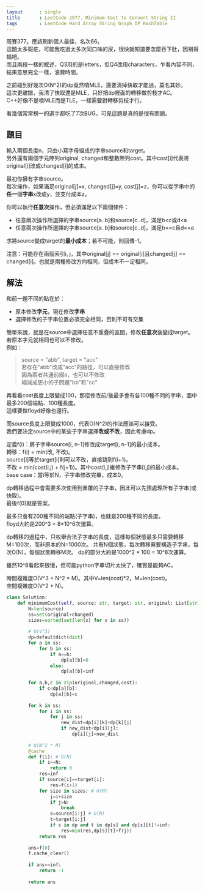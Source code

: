 ```yaml
---
layout      : single
title       : LeetCode 2977. Minimum Cost to Convert String II
tags        : LeetCode Hard Array String Graph DP HashTable
---
```

周賽377。應該刷新個人最佳，名次66。  
這題太多瑕疵，可能我吃過太多次同口味的屎，很快就知道要怎麼吞下肚，因禍得福吧。  
而且兩段一樣的敘述，Q3用的是letters，但Q4改用characters，乍看內容不同，結果意思完全一樣，浪費時間。  

之前碰到好幾次O(N^2)的dp竟然噴MLE，還要清掉快取才能過，莫名其妙。  
這次更離譜，我清了快取還是MLE，只好把dp裡面的轉移做剪枝才AC。  
C++好像不是噴MLE而是TLE，一樣需要對轉移剪枝才行。  

看幾個常常榜一的選手都吃了7次BUG，可見這題是真的是很有問題。  

## 題目

輸入兩個長度n，只由小寫字母組成的字串source和target。  
另外還有兩個字元陣列original, changed和整數陣列cost。其中cost[i]代表將original[i]改成changed[i]的成本。  

最初你擁有字串source。  
每次操作，如果滿足original[j]=x, changed[j]=y, cost[j]=z，你可以從字串中的**任一**個**字串**x改成y，並支付成本z。  

你可以執行**任意次**操作，但必須滿足以下兩個條件：  

- 任意兩次操作所選擇的字串source[a..b]和source[c..d]，滿足b<c或d<a  
- 任意兩次操作所選擇的字串source[a..b]和source[c..d]，滿足b==c且d==a  

求將source變成target的**最小成本**；若不可能，則回傳-1。  

注意：可能存在兩個索引i, j，其中original[j] == original[i]且changed[j] == changed[i]。也就是兩種修改方向相同，但成本不一定相同。

## 解法

和前一題不同的點在於：  

- 原本修改**字元**，現在修改**字串**  
- 選擇修改的子字串位置必須完全相同，否則不可有交集  

簡單來說，就是在source中選擇任意不重疊的區間，修改**任意次**後變成target。若原本字元就相同也可以不修改。  
例如：  
> source = "abb", target = "acc"  
> 若存在"abb"改成"acc"的路徑，可以直接修改  
> 因為兩者共通前綴a，也可以不修改  
> 縮減成更小的子問題"bb"和"cc"  

再看看cost長度上限變成100，那麼修改前/後最多會有各100種不同的字串，圖中最多200個端點、100種長度。  
這樣要做floyd好像也還行。  

而source長度上限變成1000，代表O(N^2)的作法應該可以接受。  
我們要決定source中的某些子字串選擇**改或不改**，因此考慮dp。  

定義f(i)：將子字串source[i, n-1]修改成target[i, n-1]的最小成本。  
轉移：f(i) = min(改, 不改)。  
source[i]等於target[i]則可以不改，直接跳到f(i+1)。  
不改 = min(cost(i,j) + f(j+1))。其中cost(i,j)維修改子字串[i,j]的最小成本。  
base case：當i等於N，子字串修改完畢，成本0。  

dp轉移過程中會需要多次使用到重覆的子字串，因此可以先預處理所有子字串(或快取)。  
最後f(0)就是答案。  

最多只會有200種不同的端點(子字串)，也就是200種不同的長度。  
floyd大約是200^3 = 8\*10^6次運算。  

dp轉移的過程中，只枚舉合法子字串的長度，這樣每個狀態最多只需要轉移M=100次，而非原本的N=1000次。
共有N個狀態，每次轉移需要構造子字串，每次O(N)，每個狀態轉移M次。
dp的部分大約是1000^2 \* 100 = 10^8次運算。  

雖然10^8看起來很慢，但可能python字串切片太快了，確實是能夠AC。  

時間複雜度O(V^3 + N^2 \* M)。其中V=len(cost)\*2，M=len(cost)。  
空間複雜度O(V^2 + N)。  

```python
class Solution:
    def minimumCost(self, source: str, target: str, original: List[str], changed: List[str], cost: List[int]) -> int:
        N=len(source)
        ss=set(original+changed)
        sizes=sorted(set(len(x) for x in ss))
        
        # O(V^3)
        dp=defaultdict(dict)
        for a in ss:
            for b in ss:
                if a==b:
                    dp[a][b]=0
                else:
                    dp[a][b]=inf
                
        for a,b,c in zip(original,changed,cost):
            if c<dp[a][b]:
                dp[a][b]=c
                
        for k in ss:
            for i in ss:
                for j in ss:
                    new_dist=dp[i][k]+dp[k][j]
                    if new_dist<dp[i][j]:
                        dp[i][j]=new_dist
        
        # O(N^2 * M)   
        @cache
        def f(i): # O(N)
            if i==N:
                return 0
            res=inf
            if source[i]==target[i]: 
                res=f(i+1)
            for size in sizes: # O(M)
                j=i+size
                if j>N:
                    break
                s=source[i:j] # O(N)
                t=target[i:j]
                if s in dp and t in dp[s] and dp[s][t]!=inf:
                    res=min(res,dp[s][t]+f(j))
            return res
        
        ans=f(0)
        f.cache_clear()
        
        if ans==inf:
            return -1
        
        return ans
```
